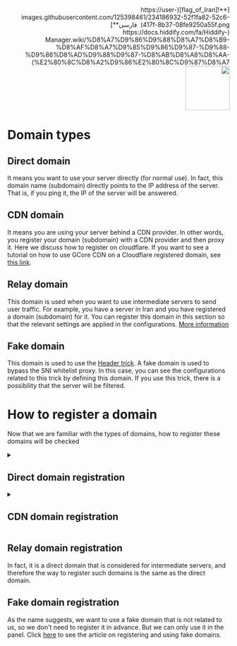 <div dir="rtl" markdown=1>
[**![flag_of_Iran](https://user-images.githubusercontent.com/125398461/234186932-52f1fa82-52c6-417f-8b37-08fe9250a55f.png) &nbsp;فارسی**](https://docs.hiddify.com/fa/Hiddify-Manager.wiki/%D8%A7%D9%86%D9%88%D8%A7%D8%B9-%D8%AF%D8%A7%D9%85%D9%86%D9%87-%D9%88-%D9%86%D8%AD%D9%88%D9%87-%D8%AB%D8%A8%D8%AA-%E2%80%8C%D8%A2%D9%86%E2%80%8C%D9%87%D8%A7)&nbsp;&nbsp;&nbsp;&nbsp;&nbsp;&nbsp;&nbsp;&nbsp;&nbsp;&nbsp;<a href="https://github.com/hiddify/hiddify-config/wiki/All-tutorials-and-videos"><img width="100" src="https://github.com/hiddify/hiddify-config/assets/125398461/8ac5b906-105c-4b98-acf5-0e12e39e33f6" /></a>
</div>

# Domain types

## Direct domain

It means you want to use your server directly (for normal use). In fact, this domain name (subdomain) directly points to the IP address of the server. That is, if you ping it, the IP of the server will be answered.

## CDN domain

It means you are using your server behind a CDN provider. In other words, you register your domain (subdomain) with a CDN provider and then proxy it. Here we discuss how to register on cloudflare. If you want to see a tutorial on how to use GCore CDN on a Cloudflare registered domain, see [this link](https://github.com/hiddify/hiddify-config/wiki/How-to-use-GCore-CDN-on-Cloudflare-registered-domain).

## Relay domain

This domain is used when you want to use intermediate servers to send user traffic. For example, you have a server in Iran and you have registered a domain (subdomain) for it. You can register this domain in this section so that the relevant settings are applied in the configurations. [More information](https://github.com/hiddify/hiddify-config/discussions/129)

## Fake domain

This domain is used to use the [Header trick](https://github.com/iranxray/hope/blob/main/cloudflare-cdn.md#%D8%B1%D9%88%D8%B4-%D8%A7%D9%88%D9%84-%D8%AD%D9%82%D9%87-%D9%BE%D8%B1%D9%88%DA%A9%D8%B3%DB%8C). A fake domain is used to bypass the SNI whitelist proxy. In this case, you can see the configurations related to this trick by defining this domain. If you use this trick, there is a possibility that the server will be filtered.

# How to register a domain

Now that we are familiar with the types of domains, how to register these domains will be checked

<details><summary><h2>Direct domain registration</h2></summary>
You can register the direct domain in several ways.

### Direct domain registration for free

Using sites that offer free subdomains: [afarid](https://freedns.afraid.org/) is recommended.
A number of public domains have already been registered on this site. You can register your desired subdomain on these domains.
For this, you must first create a profile from [here](https://freedns.afraid.org/signup/?plan=starter). A real email is required.

![](https://user-images.githubusercontent.com/125398461/221342760-12dc14ed-9a19-45f3-a3f1-bf7d3f969792.png)

After that, the list of domains registered on this site can be seen from [here](http://freedns.afraid.org/domain/registry/). You can choose one of the domains that has fewer hosts. Note that the domain must be public. It is recommended to use `.com`, `.org`, `.net` domains.

![221343189-1fe98d0d-7f05-4639-9b51-fb6926f76f2b2](https://user-images.githubusercontent.com/125398461/234033584-1c26c485-6ceb-4aa9-a6b6-c1b781e767d1.png)

### Register the purchased direct domain

After buying the domain, you can use the sites that provide DNS services. e.g. Cloudflare

#### Direct domain registration purchased on Cloudflare

First, you register using [this link](https://dash.cloudflare.com/signup).

![](https://user-images.githubusercontent.com/125398461/221563866-d520a39d-15c8-4f88-a756-90e5e08c074a.png)

Log in after creating a profile. You must add your domain here. For this, click on `Add Site` button and add your domain.

![PICTURE](https://user-images.githubusercontent.com/125398461/221566504-5ecf714b-940d-4fd5-bc54-be8c37b7c292.png)

In the next step, choose your desired plan. The free plan is enough for this. So you choose according to the photo.

![PICTURE](https://user-images.githubusercontent.com/125398461/221567803-26850724-1bc8-480a-8c6f-29b32a6fcfa6.png)

In the next step, we do next according to the figure.

![PICTURE](https://user-images.githubusercontent.com/125398461/222444475-5596de54-3e7f-4fae-a0f0-94c046a21969.png)

In the last step, put the given DNS servers in your domain settings.

![PICTURE](https://user-images.githubusercontent.com/125398461/221569269-1f4027c7-5815-4dea-876e-326dc0645fe1.png)

Wait a while to register the domain settings. After that, the domain will be activated on the Cloudflare server.

![PICTURE](https://user-images.githubusercontent.com/125398461/221572305-50e819ea-0fa4-4548-8851-aab91b797f57.png)

Now you need to go to the registration section of DNS records.

![PICTURE](https://user-images.githubusercontent.com/125398461/222436778-f80de97b-7d66-4621-8be3-b856fc4e2c75.png)

In this case, to record records related to IP version 4, follow the figure.

![PICTURE](https://user-images.githubusercontent.com/125398461/222444012-2fa4a2c2-ff89-493e-b92c-01a26d7788b7.png)

After clicking on Add record, register the details of the desired subdomain by entering the server IP. Note that the proxy must be turned off for the direct domain.

![PICTURE](https://user-images.githubusercontent.com/125398461/234167251-ceebd61b-5147-4198-98dc-1c5bcd0d9124.png)

If needed, you can change the TTL from automatic mode. The lower this value is; DNS records cached on the user's system are refreshed sooner.

To record the records related to IP version 6 of the server, follow the figure.

![PICTURE](https://user-images.githubusercontent.com/125398461/234167507-996c8480-5cf5-4ede-999f-05f74b22499f.png)

All the things mentioned about IP version 4 also apply in this case. The only difference is the record type, which is AAAA.

#### How to direct domain registration

The easiest test to ensure domain registration is to use the ping command. Thus, in a terminal, if the desired domain is pinged, the above registered IP must appear in the response. Usually, the DNS record registration process takes some time. More advanced tools such as nslookup and dig can also be used for this test. If you need more information, you can read [this article](https://wikicensorship.github.io/fa/docs/measure-internet-censorship/DNS/).

</details>

<details><summary><h2>CDN domain registration</h2></summary>
This domain is registered behind the servers of a CDN provider or so-called proxy. For this, the services of one of these sites should be used.
### CDN domain registration in Cloudflare
For example, you can use Cloudflare service. So after following the steps mentioned above; Your domain was activated on the site; You should go to the DNS section and register the desired record. This record is type A for IP version 4 and type AAAA for IP version 6. The only difference with the previous step is that you must turn on the proxy.

![PICTURE](https://user-images.githubusercontent.com/125398461/234167748-7121af19-f624-4659-9922-50f8e6d3ea2c.png)

### How to verify CDN domain registration

When you test this domain using various tools such as ping, nslookup, dig; In response, one of the IPs randomly assigned by Cloudflare will return to your domain and there is no more information about your IP. This provides a level of security for your server.

It should be noted that this IP changes in different periods of time and is not fixed.
Sometimes it happens that the IP assigned by Cloudflare is blocked or disrupted in Iran, and in this regard, methods to bypass this type of filtering should be used.

### Certificate settings of CDN domain

TLS is an algorithm that encrypts all internet traffic and helps the user stay safe online.

to describe precisely; TLS encrypts the communication between the client and the server in the web platform, which uses a set of cryptographic algorithms such as alpn, uTLS, allowInsecure.

Certificates assigned to domains are also based on the TLS protocol.

To do this, go to the SSL/TLS section on the Cloudflare site and set the certificate mode to Full.

![PICTURE](https://user-images.githubusercontent.com/125398461/234168806-26bb12cf-78ad-45a9-89b5-c2f005a9fb86.png)

Also, activate the SSL/TLS Recommender option to increase connection security. This option checks the connection and gives you security suggestions if it is possible to upgrade the TLS version.

Then go to the Network menu. Here you should check that QUIC, gRPC and WebSockets options are enabled.

![PICTURE](https://user-images.githubusercontent.com/125398461/223041843-7b441805-4aab-4547-b318-7dbbda4cc893.png)

![PICTURE](https://user-images.githubusercontent.com/125398461/223042286-e597f169-001e-40a5-b0e8-d34d1b110eab.png)

Checking security status of CDN domain traffic
To do this, go to the SSL/TLS section of the Cloudflare site. A graph is displayed for passing traffic, the more traffic passed based on the higher version TLS; Communication security has been higher. http traffic passes without using TLS encryption.

![PICTURE](https://user-images.githubusercontent.com/125398461/223042939-897b7ec0-9700-4bec-8e28-6d8f961657b6.png)

</details>

## Relay domain registration

In fact, it is a direct domain that is considered for intermediate servers, and therefore the way to register such domains is the same as the direct domain.

## Fake domain registration

As the name suggests, we want to use a fake domain that is not related to us, so we don't need to register it in advance. But we can only use it in the panel. Click [here](https://docs.hiddify.com/Hiddify-Manager.wiki/How-to-create-and-use-fake-domain) to see the article on registering and using fake domains.
